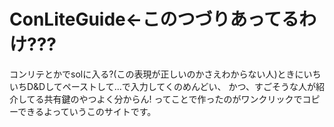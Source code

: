 # ConLiteGuide←このつづりあってるわけ???
コンリテとかでsolに入る?(この表現が正しいのかさえわからない人)ときにいちいちD&Dしてペーストして...で入力してくのめんどい、
 かつ、すごそうな人が紹介してる共有鍵のやつよく分からん!
  ってことで作ったのがワンクリックでコピーできるよっていうこのサイトです。

